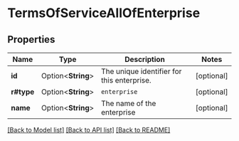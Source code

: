 # TermsOfServiceAllOfEnterprise

## Properties

Name | Type | Description | Notes
------------ | ------------- | ------------- | -------------
**id** | Option<**String**> | The unique identifier for this enterprise. | [optional]
**r#type** | Option<**String**> | `enterprise` | [optional]
**name** | Option<**String**> | The name of the enterprise | [optional]

[[Back to Model list]](../README.md#documentation-for-models) [[Back to API list]](../README.md#documentation-for-api-endpoints) [[Back to README]](../README.md)


